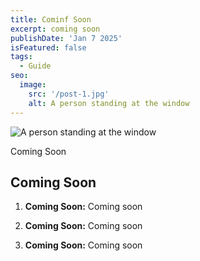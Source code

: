 ```yaml
---
title: Cominf Soon
excerpt: coming soon
publishDate: 'Jan 7 2025'
isFeatured: false
tags:
  - Guide
seo:
  image:
    src: '/post-1.jpg'
    alt: A person standing at the window
---
```


![A person standing at the window](/post-1.jpg)

Coming Soon

## Coming Soon

1. **Coming Soon:** Coming soon

2. **Coming Soon:** Coming soon

3. **Coming Soon:** Coming soon
